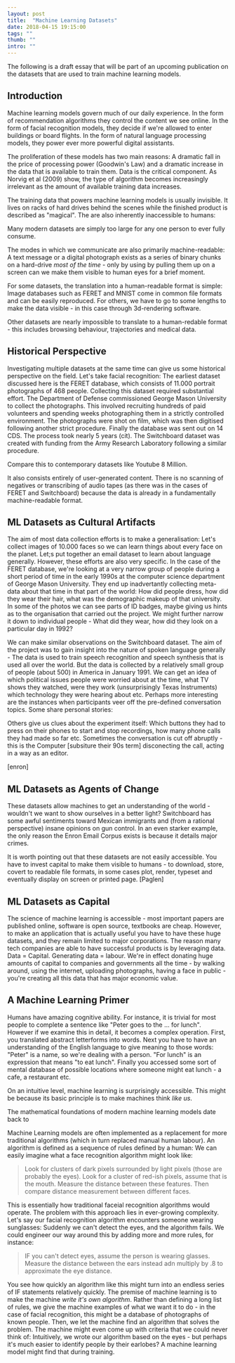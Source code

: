 ```yaml
---
layout: post
title:  "Machine Learning Datasets"
date: 2018-04-15 19:15:00
tags: ""
thumb: ""
intro: ""
---
```



<div markdown='1' class='note'>
The following is a draft essay that will be part of an upcoming publication on the datasets that are used to train machine learning models.
</div>

## Introduction

Machine learning models govern much of our daily experience. In the form of recommendation algorithms they control the content we see online. In the form of facial recognition models, they decide if we're allowed to enter buildings or board flights. In the form of natural language processing models, they power ever more powerful digital assistants.

The proliferation of these models has two main reasons: A dramatic fall in the price of processing power (Goodwin's Law) and a dramatic increase in the data that is available to train them. Data is the critical component. As Norvig et al (2009) show, the type of algorithm becomes increasingly irrelevant as the amount of available training data increases.

The training data that powers machine learning models is usually invisible. It lives on racks of hard drives behind the scenes while the finished product is described as "magical". The are also inherently inaccessible to humans:

Many modern datasets are simply too large for any one person to ever fully consume.

The modes in which we communicate are also primarily machine-readable: A text message or a digital photograph exists as a series of binary chunks on a hard-drive _most of the time_ - only by using by pulling them up on a screen can we make them visible to human eyes for a brief moment.

For some datasets, the translation into a human-readable format is simple: Image databases such as FERET and MNIST come in common file formats and can be easily reproduced. For others, we have to go to some lengths to make the data visible - in this case through 3d-rendering software.

Other datasets are nearly impossible to translate to a human-redable format - this includes browsing behaviour, trajectories and medical data.

## Historical Perspective

Investigating multiple datasets at the same time can give us some historical perspective on the field. Let's take facial recognition:
The earliest dataset discussed here is the FERET database, which consists of 11.000 portrait photographs of 468 people. Collecting this dataset required substantial effort. The Department of Defense commissioned George Mason University to collect the photographs. This involved recruiting hundreds of paid volunteers and spending weeks photographing them in a strictly controlled environment. The photographs were shot on film, which was then digitised following another strict procedure. Finally the database was sent out on 14 CDS. The process took nearly 5 years (cit). The Switchboard dataset was created with funding from the Army Research Laboratory following a similar procedure. 

Compare this to contemporary datasets like Youtube 8 Million.

It also consists entirely of user-generated content. There is no scanning of negatives or transcribing of audio tapes (as there was in the cases of FERET and Switchboard) because the data is already in a fundamentally machine-readable format.

## ML Datasets as Cultural Artifacts
The aim of most data collection efforts is to make a generalisation: Let's collect images of 10.000 faces so we can learn things about every face on the planet. Let;s put together an email dataset to learn about language generally. However, these efforts are also very specific. In the case of the FERET database, we're looking at a very narrow group of people during a short period of time in the early 1990s at the computer science department of George Mason University. They end up inadvertantly collecting meta-data about that time in that part of the world: How did people dress, how did they wear their hair, what was the demographic makeup of that university. In some of the photos we can see parts of ID badges, maybe giving us hints as to the organisation that carried out the project. We might further narrow it down to individual people - What did they wear, how did they look on a particular day in 1992?

We can make similar observations on the Switchboard dataset. The aim of the project was to gain insight into the nature of spoken language generally - The data is used to train speech recognition and speech synthesis that is used all over the world. But the data is collected by a relatively small group of people (about 500) in America in January 1991. We can get an idea of which political issues people were worried about at the time, what TV shows they watched, were they work (unsurprisingly Texas Instruments) which technology they were hearing about etc. Perhaps more interesting are the instances when participants veer off the pre-defined conversation topics. Some share personal stories:

Others give us clues about the experiment itself: Which buttons they had to press on their phones to start and stop recordings, how many phone calls they had made so far etc. Sometimes the conversation is cut off abruptly - this is the Computer [subsiture their 90s term] disconecting the call, acting in a way as an editor.

[enron]

## ML Datasets as Agents of Change

These datasets allow machines to get an understanding of the world - wouldn't we want to show ourselves in a better light? Switchboard has some awful sentiments toward Mexican immigrants and (from a rational perspective) insane opinions on gun control. In an even starker example, the only reason the Enron Email Corpus exists is because it details major crimes.

It is worth pointing out that these datasets are not easily accessible. You have to invest capital to make them visible to humans - to download, store, covert to readable file formats, in some cases plot, render, typeset and eventually display on screen or printed page. [Paglen] 

## ML Datasets as Capital

The science of machine learning is accessible - most important papers are published online, software is open source, textbooks are cheap. However, to make an application that is actually useful you have to have these huge datasets, and they remain limited to major corporations. The reason many tech companies are able to have successful products is by leveraging data. Data = Capital. Generating data = labour. We're in effect donating huge amounts of capital to companies and governments all the time - by walking around, using the internet, uploading photographs, having a face in public - you're creating all this data that has major economic value. 

## A Machine Learning Primer

Humans have amazing cognitive ability. For instance, it is trivial for most people to complete a sentence like "Peter goes to the ... for lunch". However if we examine this in detail, it becomes a complex operation. First, you translated abstract letterforms into words. Next you have to have an understanding of the English language to give meaning to those words: "Peter" is a name, so we're dealing with a person. "For lunch" is an expression that means "to eat lunch". Finally you accessed some sort of mental database of possible locations where someone might eat lunch - a cafe, a restaurant etc.

On an intuitive level, machine learning is surprisingly accessible. This might be because its basic principle is to make machines think _like us_.

The mathematical foundations of modern machine learning models date back to 

Machine Learning models are often implemented as a replacement for more traditional algorithms (which in turn replaced manual human labour). An algorithm is defined as a sequence of rules defined by a human: We can easily imagine what a face recognition algorithm might look like:

> Look for clusters of dark pixels surrounded by light pixels (those are probably the eyes). Look for a cluster of red-ish pixels, assume that is the mouth. Measure the distance between these features. Then compare distance measurement between different faces.

This is essentially how traditional faceial recognition algorithms would operate. The problem with this approach lies in ever-growing complexity. Let's say our facial recognition algorithm encounters someone wearing sunglasses: Suddenly we can't detect the eyes, and the algorithm fails. We could engineer our way around this by adding more and more rules, for instance:

> IF you can't detect eyes, assume the person is wearing glasses. Measure the distance between the ears instead adn multiply by .8 to approximate the eye distance.

You see how quickly an algorithm like this might turn into an endless series of IF statements relatively quickly. The premise of machine learning is to make the machine _write it's own algorithm_. Rather than defining a long list of rules, we give the machine examples of what we want it to do - in the case of facial recognition, this might be a database of photographs of known people. Then, we let the machine find an algorithm that solves the problem. The machine might even come up with criteria that we could never think of: Intuitively, we wrote our algorithm based on the eyes - but perhaps it's much easier to identify people by their earlobes? A machine learning model might find that during training.